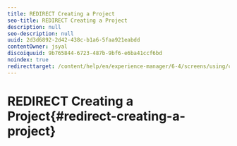 ```yaml
---
title: REDIRECT Creating a Project
seo-title: REDIRECT Creating a Project
description: null
seo-description: null
uuid: 2d3d6892-2d42-438c-b1a6-5faa921eabdd
contentOwner: jsyal
discoiquuid: 9b765844-6723-487b-9bf6-e6ba41ccf6bd
noindex: true
redirecttarget: /content/help/en/experience-manager/6-4/screens/using/creating-a-screens-project
---
```


# REDIRECT Creating a Project{#redirect-creating-a-project}

